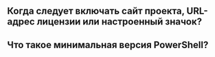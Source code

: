 

## Когда следует включать сайт проекта, URL-адрес лицензии или настроенный значок?


## Что такое минимальная версия PowerShell?


<!--HONumber=Aug16_HO3-->


